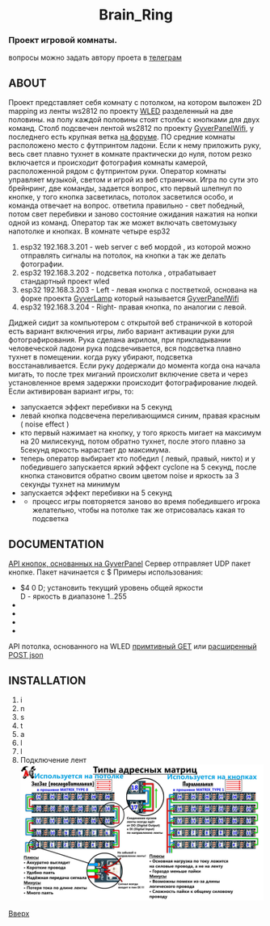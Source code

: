 <a id="anchor"></a>
<h1 align="center"> Brain_Ring </h1>

### Проект игровой комнаты. 
вопросы можно задать автору проета в [телеграм](https://t.me/nicelightio)

## ABOUT 
Проект представляет себя комнату с потолком, на котором выложен 2D mapping из ленты ws2812 по проекту [WLED](https://kno.wled.ge/) разделенный на две половины. на полу каждой половины стоят столбы с кнопками для двух команд. Столб подсвечен лентой ws2812 по проекту [GyverPanelWifi](https://github.com/vvip-68/GyverPanelWiFi/tree/master), у последнего есть крупная ветка [на форуме](https://community.alexgyver.ru/threads/wifi-lampa-budilnik-obsuzhdenie-proshivki-ot-gunner47.2418/).
ПО средние комнаты расположено место с футпринтом ладони. Если к нему приложить руку, весь свет плавно тухнет в комнате практически до нуля, потом резко включается и происходит фотография комнаты камерой, расположенной рядом с футпринтом руки. Оператор комнаты управляет музыкой, светом и игрой из веб странички. Игра по сути это брейнринг, две команды, задается вопрос, кто первый шлепнул по кнопке, у того кнопка засветилась, потолок засветился особо, и команда отвечает на вопрос. ответила правильно - свет победный, потом свет перебивки и заново состояние ожидания нажатия на нопки одной из команд. 
Оператор так же может включать светомузыку напотолке и кнопках.
В комнате четыре  esp32
1. esp32 192.168.3.201 - web server с веб мордой , из которой можно отправлять сигналы на потолок, на кнопки а так же делать фотографии. 
2. esp32 192.168.3.202 - подсветка потолка ,  отрабатывает стандартный проект wled
3. esp32 192.168.3.203 - Left - левая кнопка с постветкой, основана на форке проекта [GyverLamp](https://alexgyver.ru/gyverlamp/) который называется [GyverPanelWifi](https://github.com/vvip-68/GyverPanelWiFi/tree/master)
4. esp32 192.168.3.204 - Right- правая кнопка, по аналогии с левой.

Диджей сидит за компьютером с открытой веб страничкой в которой есть вариант включения игры,
либо вариант активации руки для фотографирования. Рука сделана акрилом, при прикладывании человеческой ладони рука подсвечивается, вся подсветка плавно тухнет в помещении. когда руку убирают, подсветка восстанавливается.
Если руку додержали до момента когда она начала мигать, то после трех миганий происхолит включение света и через установленное время задержки происходит фотографирование людей.
Если активирован вариант игры, то:
- запускается эффект перебивки на 5 секунд
- левай кнопка подсвечена переливающимся синим, правая красным ( noise effect )
- кто первый нажимает на кнопку, у того яркость мигает на максимум на 20 милисекунд, потом обратно тухнет, после этого плавно за 5секунд яркость нарастает до максимума. 
- теперь оператор выбирает кто победил ( левый, правый, никто) и у победившего запускается  яркий эффект cyclone на 5 секунд, после кнопка становится обратно своим цветом noise и яркость за 3 секунды тухнет на минимум
- запускается эффект перебивки на 5 секунд
- - процесс игры повторяется заново
во время победившего игрока желательно, чтобы на потолке так же отрисовалась какая то подсветка 

## DOCUMENTATION 
[API кнопок, основанных на GyverPanel](https://github.com/vvip-68/GyverPanelWiFi/wiki/API-%D1%83%D0%BF%D1%80%D0%B0%D0%B2%D0%BB%D0%B5%D0%BD%D0%B8%D1%8F-%D1%83%D1%81%D1%82%D1%80%D0%BE%D0%B9%D1%81%D1%82%D0%B2%D0%BE%D0%BC) 
Сервер отправляет UDP пакет кнопке. Пакет  начинается с $
Примеры использования:   
* $4 0 D; установить текущий уровень общей яркости  
        D - яркость в диапазоне 1..255
*
*
*
*
API потолка, основанного на WLED [примтивный GET](https://kno.wled.ge/interfaces/http-api/) или [расширенный POST json](https://kno.wled.ge/interfaces/json-api/)
  
## INSTALLATION

1. i
2. n
3. s
4. t
5. a
6. l
7. l
8. Подключение лент 
![Подключение лент](/left_right_buttons/GyverPanelWiFi-master/schemes/scheme1.jpg)


[Вверх](#anchor)
